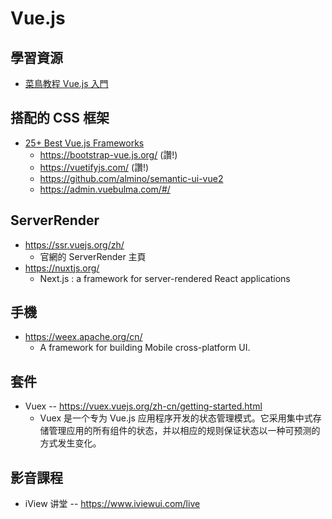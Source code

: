 # Vue.js

## 學習資源

* [菜鳥教程 Vue.js 入門](http://www.runoob.com/vue2/vue-tutorial.html)

## 搭配的 CSS 框架

* [25+ Best Vue.js Frameworks](https://cssauthor.com/vuejs-frameworks/)
  * https://bootstrap-vue.js.org/ (讚!)
  * https://vuetifyjs.com/ (讚!)
  * https://github.com/almino/semantic-ui-vue2
  * https://admin.vuebulma.com/#/

## ServerRender

* https://ssr.vuejs.org/zh/
  * 官網的 ServerRender 主頁
* https://nuxtjs.org/
  *  Next.js : a framework for server-rendered React applications

## 手機

* https://weex.apache.org/cn/
  * A framework for building Mobile cross-platform UI.

## 套件

* Vuex -- https://vuex.vuejs.org/zh-cn/getting-started.html
  * Vuex 是一个专为 Vue.js 应用程序开发的状态管理模式。它采用集中式存储管理应用的所有组件的状态，并以相应的规则保证状态以一种可预测的方式发生变化。

## 影音課程

* iView 讲堂 -- https://www.iviewui.com/live


